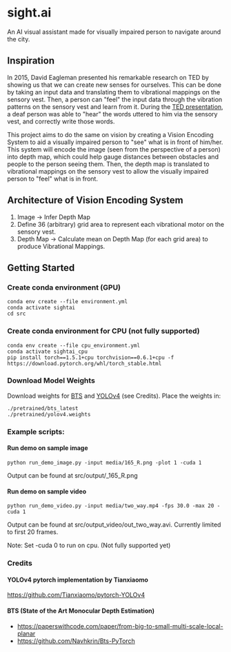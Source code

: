 # sight.ai
An AI visual assistant made for visually impaired person to navigate around the city.

## Inspiration
In 2015, David Eagleman presented his remarkable research on TED by showing us that we can create new senses for ourselves. This can be done by taking an input data and translating them to vibrational mappings on the sensory vest. Then, a person can "feel" the input data through the vibration patterns on the sensory vest and learn from it. During the [TED presentation](https://www.ted.com/talks/david_eagleman_can_we_create_new_senses_for_humans?language=en), a deaf person was able to "hear" the words uttered to him via the sensory vest, and correctly write those words. 

This project aims to do the same on vision by creating a Vision Encoding System to aid a visually impaired person to "see" what is in front of him/her. This system will encode the image (seen from the perspective of a person) into depth map, which could help gauge distances between obstacles and people to the person seeing them. Then, the depth map is translated to vibrational mappings on the sensory vest to allow the visually impaired person to "feel" what is in front. 

## Architecture of Vision Encoding System
1. Image -> Infer Depth Map
2. Define 36 (arbitrary) grid area to represent each vibrational motor on the sensory vest.
3. Depth Map -> Calculate mean on Depth Map (for each grid area) to produce Vibrational Mappings.


## Getting Started
### Create conda environment (GPU)
```
conda env create --file environment.yml
conda activate sightai
cd src
```

### Create conda environment for CPU (not fully supported)
```
conda env create --file cpu_environment.yml
conda activate sightai_cpu
pip install torch==1.5.1+cpu torchvision==0.6.1+cpu -f https://download.pytorch.org/whl/torch_stable.html
```

### Download Model Weights
Download weights for [BTS](https://drive.google.com/file/d/1_mENn0G9YlLAAr3N8DVDt4Hk2SBbo1pl/view) and [YOLOv4](https://drive.google.com/file/d/1cewMfusmPjYWbrnuJRuKhPMwRe_b9PaT/view) (see Credits). Place the weights in:
```
./pretrained/bts_latest
./pretrained/yolov4.weights
```

### Example scripts:
#### Run demo on sample image
```
python run_demo_image.py -input media/165_R.png -plot 1 -cuda 1
```
Output can be found at src/output/_165_R.png

#### Run demo on sample video
```
python run_demo_video.py -input media/two_way.mp4 -fps 30.0 -max 20 -cuda 1
```
Output can be found at src/output_video/out_two_way.avi. Currently limited to first 20 frames.
  
Note: Set -cuda 0 to run on cpu. (Not fully supported yet)

### Credits
#### YOLOv4 pytorch implementation by Tianxiaomo
<https://github.com/Tianxiaomo/pytorch-YOLOv4>

#### BTS (State of the Art Monocular Depth Estimation)
- <https://paperswithcode.com/paper/from-big-to-small-multi-scale-local-planar>
- <https://github.com/Navhkrin/Bts-PyTorch>


